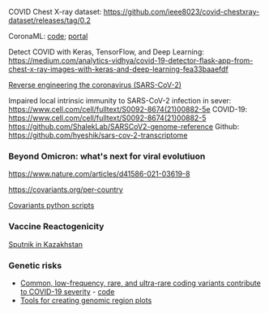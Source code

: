 COVID Chest X-ray dataset: https://github.com/ieee8023/covid-chestxray-dataset/releases/tag/0.2

CoronaML: [code](https://github.com/jakelever/corona-ml); [portal](https://coronacentral.ai/)


Detect COVID with Keras, TensorFlow, and Deep Learning: https://medium.com/analytics-vidhya/covid-19-detector-flask-app-from-chest-x-ray-images-with-keras-and-deep-learning-fea33baaefdf

[Reverse engineering the coronavirus (SARS-CoV-2)](https://github.com/geohot/corona)


Impaired local intrinsic immunity to SARS-CoV-2 infection in sever: https://www.cell.com/cell/fulltext/S0092-8674(21)00882-5e COVID-19: https://www.cell.com/cell/fulltext/S0092-8674(21)00882-5
https://github.com/ShalekLab/SARSCoV2-genome-reference
Github: https://github.com/hyeshik/sars-cov-2-transcriptome


### Beyond Omicron: what's next for viral evolutiuon
https://www.nature.com/articles/d41586-021-03619-8

https://covariants.org/per-country

[Covariants python scripts](https://github.com/hodcroftlab/covariants/tree/master/scripts)

### Vaccine Reactogenicity

[Sputnik in Kazakhstan](https://github.com/dimbage/COVID-19-Kz-2022/blob/main/Sputnik-V%202022.ipynb)

### Genetic risks

+ [Common, low-frequency, rare, and ultra-rare coding variants contribute to COVID-19 severity](https://link.springer.com/article/10.1007/s00439-021-02397-7) - [code](https://github.com/gen-covid/pmm/)
+ [Tools for creating genomic region plots](https://github.com/Geeketics/LocusZooms)
